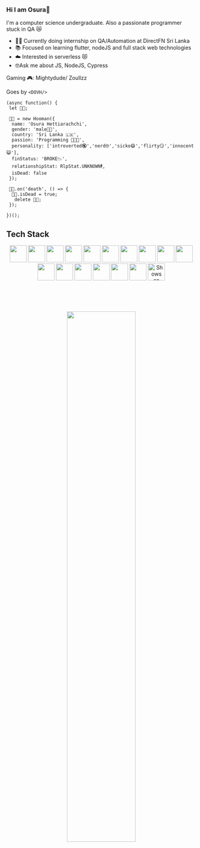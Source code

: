 ### Hi I am Osura👋
I'm a computer science undergraduate. Also a passionate programmer stuck in QA 😿

 - 👷‍♂️ Currently doing internship on QA/Automation at DirectFN Sri Lanka
 - 📚 Focused on learning flutter, nodeJS and full stack web technologies
 - ☁️ Interested in serverless 😻
 - 🤓Ask me about JS, NodeJS, Cypress

Gaming 🎮: Mightydude/ Zoullzz

Goes by `<DOVH/>`


```JS
(async function() {
 let 🧔🏽;
 
 🧔🏽 = new Hooman({
  name: 'Osura Hettiarachchi',
  gender: 'male👦🏽',
  country: 'Sri Lanka 🇱🇰',
  passion: 'Programming 👨🏽‍💻',
  personality: ['introverted🔇','nerd🤓','sicko😷','flirty😏','innocent😺'],
  finStatus: 'BROKE📉',
  relationshipStat: RlpStat.UNKNOWN🕴,
  isDead: false
 });

 🧔🏽.on('death', () => {
  🧔🏽.isDead = true;
   delete 🧔🏽;
 });
 
})();
```

## Tech Stack
<p align="center">
<a href="https://developer.mozilla.org/en-US/docs/Web/JavaScript"><img src="https://cdn.jsdelivr.net/gh/devicons/devicon/icons/javascript/javascript-original.svg" height="45" /></a>
<a href="https://www.typescriptlang.org/"><img src="https://cdn.jsdelivr.net/gh/devicons/devicon/icons/typescript/typescript-original.svg" height="45" /></a>
<a href="https://www.cypress.io/"><img src="https://github.com/cypress-io/cypress-icons/blob/master/src/logo/cypress-io-logo-round.svg" height="45" /></a>
<a href="https://nodejs.org/en/"><img src="https://cdn.jsdelivr.net/gh/devicons/devicon/icons/nodejs/nodejs-original-wordmark.svg" height="45" /></a>
<a href="https://vuejs.org/"><img src="https://cdn.jsdelivr.net/gh/devicons/devicon/icons/vuejs/vuejs-original.svg" height="45" /></a>
<a href="https://reactjs.org/"><img src="https://cdn.jsdelivr.net/gh/devicons/devicon/icons/react/react-original.svg" height="45" /></a>
<a href="https://expressjs.com/"><img src="https://cdn.discordapp.com/attachments/922111827171758110/979995665084084275/unknown.png" height="45" /></a>
<a href="https://socket.io/"><img src="https://cdn.jsdelivr.net/gh/devicons/devicon/icons/socketio/socketio-original.svg" height="45" /></a>
<a href="https://www.java.com/en/"><img src="https://cdn.jsdelivr.net/gh/devicons/devicon/icons/java/java-original.svg" height="45" /></a>
<a href="https://www.jetbrains.com/idea/"><img src="https://cdn.jsdelivr.net/gh/devicons/devicon/icons/intellij/intellij-original.svg" height="45" /></a>
<a href="https://code.visualstudio.com/"><img src="https://cdn.jsdelivr.net/gh/devicons/devicon/icons/vscode/vscode-original.svg" height="45" /></a>
<a href="https://www.selenium.dev/"><img src="https://cdn.jsdelivr.net/gh/devicons/devicon/icons/selenium/selenium-original.svg" height="45" /></a>
<a href="https://www.mongodb.com/"><img src="https://cdn.jsdelivr.net/gh/devicons/devicon/icons/mongodb/mongodb-original.svg" height="45" /></a>
<a href="https://www.mysql.com/"><img src="https://cdn.jsdelivr.net/gh/devicons/devicon/icons/mysql/mysql-original-wordmark.svg" height="45" /></a>
<a href="https://firebase.google.com/"><img src="https://cdn.jsdelivr.net/gh/devicons/devicon/icons/firebase/firebase-plain.svg" height="45" /></a>
<a href="https://git-scm.com/"><img src="https://cdn.jsdelivr.net/gh/devicons/devicon/icons/git/git-original.svg" height="45" /></a>
<a href="https://github.com/">
 <picture>
  <source media="(prefers-color-scheme: dark)" srcset="https://cdn.discordapp.com/attachments/922111827171758110/980004387206344714/GitHub-Mark-Light-120px-plus.png">
  <source media="(prefers-color-scheme: light)" srcset="https://cdn.discordapp.com/attachments/922111827171758110/980004386933727232/GitHub-Mark-120px-plus.png">
  <img alt="Shows an illustrated sun in light color mode and a moon with stars in dark color mode." src="https://cdn.jsdelivr.net/gh/devicons/devicon/icons/github/github-original.svg" height="45" >
</picture>
</a>
</p>
<br />
<br />
<br />
<p align="center">
 <img src="https://github-readme-streak-stats.herokuapp.com/?user=dovh-me&theme=dark" width="60%" >
</p>
